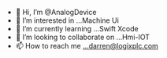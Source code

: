 - 👋 Hi, I’m @AnalogDevice
- 👀 I’m interested in ...Machine Ui
- 🌱 I’m currently learning ...Swift Xcode
- 💞️ I’m looking to collaborate on ...Hmi-IOT
- 📫 How to reach me ...darren@logixplc.com

<!---
AnalogDevice/AnalogDevice is a ✨ special ✨ repository because its `README.md` (this file) appears on your GitHub profile.
You can click the Preview link to take a look at your changes.
--->
